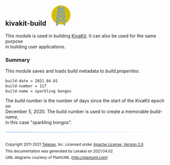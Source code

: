## kivakit-build &nbsp; ![](../documentation/images/kivakit-64.png)

This module is used in building [KivaKit](https://github.com/Telenav/kivakit). It can also be used for the same purpose  
in building user applications.

### Summary

This module saves and loads build metadata to *build.properties*:

    build-date = 2021.04.01  
    build-number = 117  
    build-name = sparkling bongos

The *build number* is the number of days since the start of the KivaKit epoch on  
December 5, 2020. The build number is used to create a memorable *build-name*,  
in this case "sparkling bongos".

![](images/horizontal-line.png)

<sub>Copyright 2011-2021 [Telenav](http://telenav.com), Inc. Licensed under [Apache License, Version 2.0](../LICENSE)</sub>  
<sub>This documentation was generated by Lexakai on 2021.04.02</sub>    
<sub>UML diagrams courtesy of PlantUML (http://plantuml.com)</sub>

